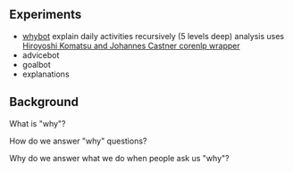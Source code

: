 ## Experiments

- [whybot](http://stanford.edu/~erindb/explanations/whybot.html)
    explain daily activities recursively (5 levels deep)
    analysis uses [Hiroyoshi Komatsu and Johannes Castner corenlp wrapper](https://bitbucket.org/torotoki/corenlp-python/src)
- advicebot
- goalbot
- explanations


## Background

What is "why"?

How do we answer "why" questions?

Why do we answer what we do when people ask us "why"?
